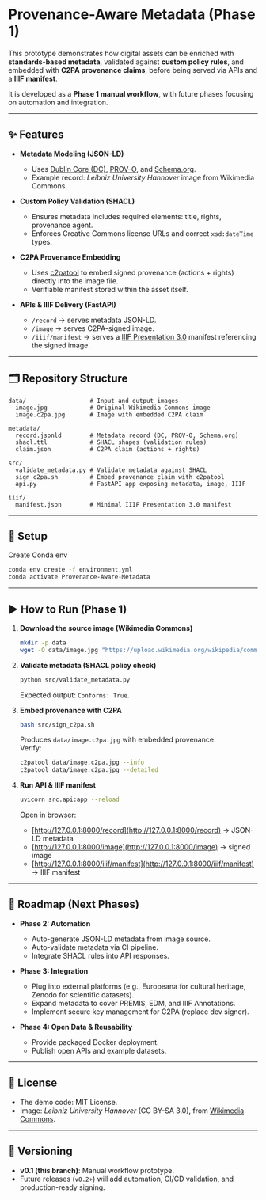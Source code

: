 # Provenance-Aware Metadata (Phase 1)

This prototype demonstrates how digital assets can be enriched with **standards-based metadata**, validated against **custom policy rules**, and embedded with **C2PA provenance claims**, before being served via APIs and a **IIIF manifest**.

It is developed as a **Phase 1 manual workflow**, with future phases focusing on automation and integration.

---

## ✨ Features

- **Metadata Modeling (JSON-LD)**  
  - Uses [Dublin Core (DC)](https://www.dublincore.org/specifications/dublin-core/), [PROV-O](https://www.w3.org/TR/prov-o/), and [Schema.org](https://schema.org/).  
  - Example record: *Leibniz University Hannover* image from Wikimedia Commons.  

- **Custom Policy Validation (SHACL)**  
  - Ensures metadata includes required elements: title, rights, provenance agent.  
  - Enforces Creative Commons license URLs and correct `xsd:dateTime` types.  

- **C2PA Provenance Embedding**  
  - Uses [c2patool](https://github.com/contentauth/c2pa-rs) to embed signed provenance (actions + rights) directly into the image file.  
  - Verifiable manifest stored within the asset itself.  

- **APIs & IIIF Delivery (FastAPI)**  
  - `/record` → serves metadata JSON-LD.  
  - `/image` → serves C2PA-signed image.  
  - `/iiif/manifest` → serves a [IIIF Presentation 3.0](https://iiif.io/api/presentation/3.0/) manifest referencing the signed image.  

---

## 🗂️ Repository Structure

```
data/                  # Input and output images
  image.jpg            # Original Wikimedia Commons image
  image.c2pa.jpg       # Image with embedded C2PA claim

metadata/
  record.jsonld        # Metadata record (DC, PROV-O, Schema.org)
  shacl.ttl            # SHACL shapes (validation rules)
  claim.json           # C2PA claim (actions + rights)

src/
  validate_metadata.py # Validate metadata against SHACL
  sign_c2pa.sh         # Embed provenance claim with c2patool
  api.py               # FastAPI app exposing metadata, image, IIIF

iiif/
  manifest.json        # Minimal IIIF Presentation 3.0 manifest
```

---
## 🔧 Setup

Create Conda env
```bash
conda env create -f environment.yml
conda activate Provenance-Aware-Metadata
```
---

## ▶️ How to Run (Phase 1)

1. **Download the source image (Wikimedia Commons)**  
   ```bash
   mkdir -p data
   wget -O data/image.jpg "https://upload.wikimedia.org/wikipedia/commons/e/ea/Leibniz_University_Hannover.jpg"
   ```

2. **Validate metadata (SHACL policy check)**  
   ```bash
   python src/validate_metadata.py
   ```
   Expected output: `Conforms: True`.

3. **Embed provenance with C2PA**  
   ```bash
   bash src/sign_c2pa.sh
   ```
   Produces `data/image.c2pa.jpg` with embedded provenance.  
   Verify:  
   ```bash
   c2patool data/image.c2pa.jpg --info
   c2patool data/image.c2pa.jpg --detailed
   ```

4. **Run API & IIIF manifest**  
   ```bash
   uvicorn src.api:app --reload
   ```
   Open in browser:  
   - [http://127.0.0.1:8000/record](http://127.0.0.1:8000/record) → JSON-LD metadata  
   - [http://127.0.0.1:8000/image](http://127.0.0.1:8000/image) → signed image  
   - [http://127.0.0.1:8000/iiif/manifest](http://127.0.0.1:8000/iiif/manifest) → IIIF manifest  

---

## 🚧 Roadmap (Next Phases)

- **Phase 2: Automation**
  - Auto-generate JSON-LD metadata from image source.  
  - Auto-validate metadata via CI pipeline.  
  - Integrate SHACL rules into API responses.  

- **Phase 3: Integration**
  - Plug into external platforms (e.g., Europeana for cultural heritage, Zenodo for scientific datasets).
  - Expand metadata to cover PREMIS, EDM, and IIIF Annotations.  
  - Implement secure key management for C2PA (replace dev signer).  

- **Phase 4: Open Data & Reusability**
  - Provide packaged Docker deployment.  
  - Publish open APIs and example datasets.  

---

## 📜 License

- The demo code: MIT License.  
- Image: *Leibniz University Hannover* (CC BY-SA 3.0), from [Wikimedia Commons](https://commons.wikimedia.org/wiki/File:Leibniz_University_Hannover.jpg).

---

## 🔖 Versioning

- **v0.1 (this branch)**: Manual workflow prototype.  
- Future releases (`v0.2+`) will add automation, CI/CD validation, and production-ready signing.
